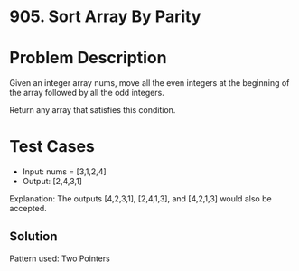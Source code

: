 # 905. Sort Array By Parity

# Problem Description

Given an integer array nums, move all the even integers at the beginning of the array followed by all the odd integers.

Return any array that satisfies this condition.

# Test Cases

- Input: nums = [3,1,2,4]
- Output: [2,4,3,1]

Explanation: The outputs [4,2,3,1], [2,4,1,3], and [4,2,1,3] would also be accepted.

## Solution

Pattern used: Two Pointers